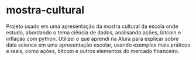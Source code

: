 # mostra-cultural
Projeto usado em uma apresentação da mostra cultural da escola onde estudo, abordando o tema ciência de dados, analisando ações, bitcoin e inflação com python.
Utilizei o que aprendi na Alura para explicar sobre data science em uma apresentação escolar, usando exemplos mais práticos e reais, como ações, bitcoin e outros elementos do mercado financeiro.
